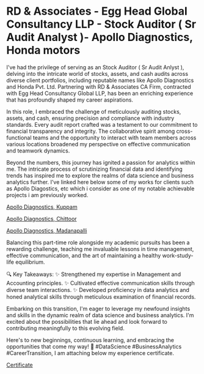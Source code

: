 # RD & Associates - Egg Head Global Consultancy LLP - Stock Auditor ( Sr Audit Analyst )- Apollo Diagnostics, Honda motors

I've had the privilege of serving as an Stock Auditor ( Sr Audit Anlyst ), delving into the intricate world of stocks, assets, and cash audits across diverse client portfolios, including reputable names like Apollo Diagnostics and Honda Pvt. Ltd. Partnering with RD & Associates CA Firm, contracted with Egg Head Consultancy Global LLP, has been an enriching experience that has profoundly shaped my career aspirations.

In this role, I embraced the challenge of meticulously auditing stocks, assets, and cash, ensuring precision and compliance with industry standards. Every audit report crafted was a testament to our commitment to financial transparency and integrity. The collaborative spirit among cross-functional teams and the opportunity to interact with team members across various locations broadened my perspective on effective communication and teamwork dynamics.

Beyond the numbers, this journey has ignited a passion for analytics within me. The intricate process of scrutinizing financial data and identifying trends has inspired me to explore the realms of data science and business analytics further. I've linked here below some of my works for clients such as Apollo Diagostics, etc which i consider as one of my notable achievable projects i am previously worked.

[Apollo Diagnostics, Kuppam]()

[Apollo Diagnostics, Chittoor]()

[Apollo Diagnostics, Madanapalli]()

Balancing this part-time role alongside my academic pursuits has been a rewarding challenge, teaching me invaluable lessons in time management, effective communication, and the art of maintaining a healthy work-study-life equilibrium.

🔍 Key Takeaways:
✨ Strengthened my expertise in Management and Accounting principles.
✨ Cultivated effective communication skills through diverse team interactions.
✨ Developed proficiency in data analytics and honed analytical skills through meticulous examination of financial records.

Embarking on this transition, I'm eager to leverage my newfound insights and skills in the dynamic realm of data science and business analytics. I'm excited about the possibilities that lie ahead and look forward to contributing meaningfully to this evolving field.

Here's to new beginnings, continuous learning, and embracing the opportunities that come my way! 🌟 #DataScience #BusinessAnalytics #CareerTransition, I am attaching below my experience certificate.

[Certificate]()





